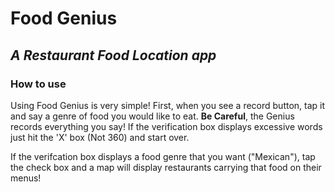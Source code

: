 # Food Genius

## _A Restaurant Food Location app_

### How to use

Using Food Genius is very simple! First, when you see a record button, tap it and say a genre of food you would like to eat. **Be Careful**, the Genius records everything you say! If the verification box displays excessive words just hit the 'X' box (Not 360) and start over.

If the verifcation box displays a food genre that you want ("Mexican"), tap the check box and a map will display restaurants carrying that food on their menus!


